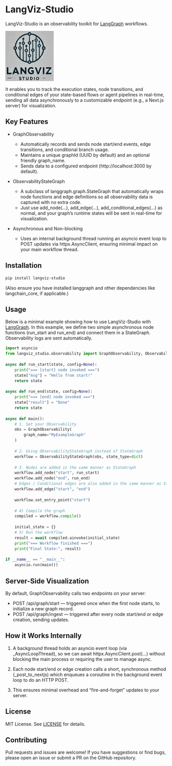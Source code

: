 # LangViz-Studio

LangViz-Studio is an observability toolkit for [LangGraph](https://pypi.org/project/langgraph/) workflows. 

<img src="https://github.com/tubone24/LangViz-studio/blob/main/images/logo.png?raw=true" width="30%" alt="logo"/>

It enables you to track the execution states, node transitions, and conditional edges of your state-based flows or agent pipelines in real-time, sending all data asynchronously to a customizable endpoint (e.g., a Next.js server) for visualization.

## Key Features

- GraphObservability
  - Automatically records and sends node start/end events, edge transitions, and conditional branch usage. 
  - Maintains a unique graphId (UUID by default) and an optional friendly graph_name. 
  - Sends data to a configured endpoint (http://localhost:3000 by default).

- ObservabilityStateGraph
  - A subclass of langgraph.graph.StateGraph that automatically wraps node functions and edge definitions so all observability data is captured with no extra code. 
  - Just use add_node(...), add_edge(...), add_conditional_edges(...) as normal, and your graph’s runtime states will be sent in real-time for visualization.

- Asynchronous and Non-blocking
  - Uses an internal background thread running an asyncio event loop to POST updates via httpx.AsyncClient, ensuring minimal impact on your main workflow thread.

## Installation

```bash
pip install langviz-studio
```

(Also ensure you have installed langgraph and other dependencies like langchain_core, if applicable.)

## Usage

Below is a minimal example showing how to use LangViz-Studio with [LangGraph](https://pypi.org/project/langgraph/).
In this example, we define two simple asynchronous node functions (run_start and run_end) and connect them in a StateGraph. Observability logs are sent automatically.

```python
import asyncio
from langviz_studio.observability import GraphObservability, ObservabilityStateGraph

async def run_start(state, config=None):
    print("=== [start] node invoked ===")
    state["msg"] = "Hello from start!"
    return state

async def run_end(state, config=None):
    print("=== [end] node invoked ===")
    state["result"] = "Done"
    return state

async def main():
    # 1. Set your Observability
    obs = GraphObservability(
        graph_name="MyExampleGraph"
    )

    # 2. Using ObservabilityStateGraph instead of StateGraph
    workflow = ObservabilityStateGraph(obs, state_type=dict)

    # 3. Nodes are added in the same manner as StateGraph
    workflow.add_node("start", run_start)
    workflow.add_node("end", run_end)
    # Edges / Conditional edges are also added in the same manner as StateGraph
    workflow.add_edge("start", "end")

    workflow.set_entry_point("start")

    # 4) Compile the graph
    compiled = workflow.compile()

    initial_state = {}
    # 5) Run the workflow
    result = await compiled.ainvoke(initial_state)
    print("=== Workflow finished ===")
    print("Final State:", result)

if __name__ == "__main__":
    asyncio.run(main())
```

## Server-Side Visualization

By default, GraphObservability calls two endpoints on your server:

- POST /api/graph/start — triggered once when the first node starts, to initialize a new graph record.
- POST /api/graph/ingest — triggered after every node start/end or edge creation, sending updates.

## How it Works Internally
1. A background thread holds an asyncio event loop (via _AsyncLoopThread), so we can await httpx.AsyncClient.post(...) without blocking the main process or requiring the user to manage async.

2. Each node start/end or edge creation calls a short, synchronous method (_post_to_nextjs) which enqueues a coroutine in the background event loop to do an HTTP POST.

3. This ensures minimal overhead and “fire-and-forget” updates to your server.

## License
MIT License. See [LICENSE](./LICENSE) for details.

## Contributing
Pull requests and issues are welcome! If you have suggestions or find bugs, please open an issue or submit a PR on the GitHub repository.